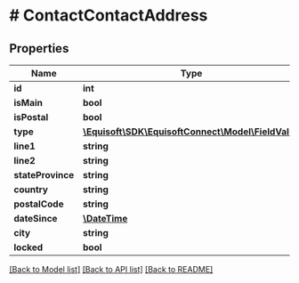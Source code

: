 # # ContactContactAddress

## Properties

Name | Type | Description | Notes
------------ | ------------- | ------------- | -------------
**id** | **int** |  | [optional]
**isMain** | **bool** |  | [optional]
**isPostal** | **bool** |  | [optional]
**type** | [**\Equisoft\SDK\EquisoftConnect\Model\FieldValue**](FieldValue.md) |  | [optional]
**line1** | **string** |  | [optional]
**line2** | **string** |  | [optional]
**stateProvince** | **string** |  | [optional]
**country** | **string** |  | [optional]
**postalCode** | **string** |  | [optional]
**dateSince** | [**\DateTime**](\DateTime.md) |  | [optional]
**city** | **string** |  | [optional]
**locked** | **bool** |  | [optional]

[[Back to Model list]](../../README.md#models) [[Back to API list]](../../README.md#endpoints) [[Back to README]](../../README.md)
